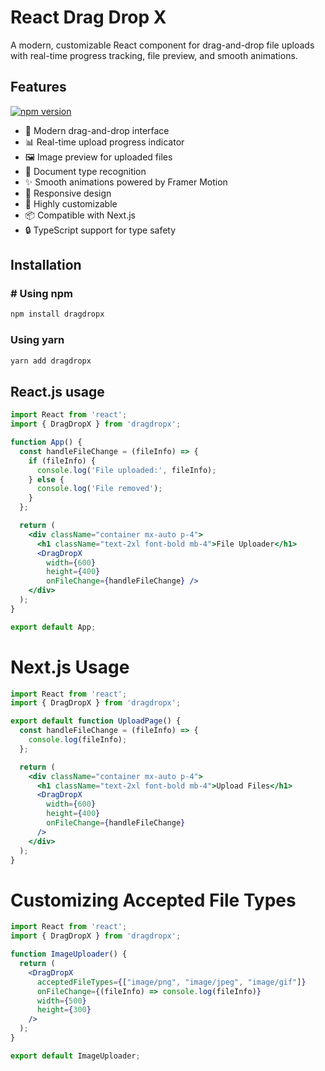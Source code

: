 # React Drag Drop X
A modern, customizable React component for drag-and-drop file uploads with real-time progress tracking, file preview, and smooth animations.
## Features

[![npm version](https://img.shields.io/npm/v/dragdropx)](https://www.npmjs.com/package/dragdropx)

- 🚀 Modern drag-and-drop interface
- 📊 Real-time upload progress indicator
- 🖼️ Image preview for uploaded files
- 📄 Document type recognition
- ✨ Smooth animations powered by Framer Motion
- 📱 Responsive design
- 🔧 Highly customizable
- 📦 Compatible with Next.js
- 🔒 TypeScript support for type safety

## Installation

### # Using npm
```bash
npm install dragdropx
```

### Using yarn
```bash
yarn add dragdropx
```
## React.js usage
```jsx
import React from 'react';
import { DragDropX } from 'dragdropx';

function App() {
  const handleFileChange = (fileInfo) => {
    if (fileInfo) {
      console.log('File uploaded:', fileInfo);
    } else {
      console.log('File removed');
    }
  };

  return (
    <div className="container mx-auto p-4">
      <h1 className="text-2xl font-bold mb-4">File Uploader</h1>
      <DragDropX     
        width={600}
        height={400}
        onFileChange={handleFileChange} />
    </div>
  );
}

export default App;
```
# Next.js Usage
```jsx
import React from 'react';
import { DragDropX } from 'dragdropx';

export default function UploadPage() {
  const handleFileChange = (fileInfo) => {
    console.log(fileInfo);
  };

  return (
    <div className="container mx-auto p-4">
      <h1 className="text-2xl font-bold mb-4">Upload Files</h1>
      <DragDropX 
        width={600}
        height={400}
        onFileChange={handleFileChange}
      />
    </div>
  );
}
```

# Customizing Accepted File Types
```jsx
import React from 'react';
import { DragDropX } from 'dragdropx';

function ImageUploader() {
  return (
    <DragDropX 
      acceptedFileTypes={["image/png", "image/jpeg", "image/gif"]}
      onFileChange={(fileInfo) => console.log(fileInfo)}
      width={500}
      height={300}
    />
  );
}

export default ImageUploader;
```